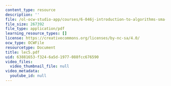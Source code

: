 ```yaml
---
content_type: resource
description: ''
file: /ol-ocw-studio-app/courses/6-046j-introduction-to-algorithms-sma-5503-fall-2005/63881653f3246a5d1977088fcc676590_lec5.pdf
file_size: 267392
file_type: application/pdf
learning_resource_types: []
license: https://creativecommons.org/licenses/by-nc-sa/4.0/
ocw_type: OCWFile
resourcetype: Document
title: lec5.pdf
uid: 63881653-f324-6a5d-1977-088fcc676590
video_files:
  video_thumbnail_file: null
video_metadata:
  youtube_id: null
---
```

